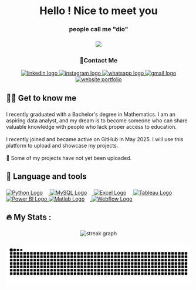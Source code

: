 ###

<h1 align="center">Hello ! Nice to meet you</h1>
<h3 align="center"> people call me "dio"</h3>

###
<div align="center">
  <img height="150" src="https://media.giphy.com/media/g4N6wTrf1v6yQ/giphy.gif?cid=ecf05e47k0imi4ffejbcyq1tgpuc75dg2kgvt0g2ib0oel9i&ep=v1_gifs_search&rid=giphy.gif&ct=g"  />
</div>

###

###
<h3 align="center"> 📲Contact Me   </h3>
<div align="center">
  <a href="https://www.linkedin.com/in/audiosetowiguno/" target="_blank">
    <img src="https://img.shields.io/static/v1?message=LinkedIn&logo=linkedin&label=&color=0077B5&logoColor=white&labelColor=&style=for-the-badge" height="25" alt="linkedin logo" />
  </a>
  <a href="https://www.instagram.com/dioy._/" target="_blank">
    <img src="https://img.shields.io/static/v1?message=Instagram&logo=instagram&label=&color=E4405F&logoColor=white&labelColor=&style=for-the-badge" height="25" alt="instagram logo" />
  </a>
  <a href="https://wa.me/6287764962146" target="_blank">
    <img src="https://img.shields.io/static/v1?message=WhatsApp&logo=whatsapp&label=&color=25D366&logoColor=white&labelColor=&style=for-the-badge" height="25" alt="whatsapp logo" />
  </a>
  <a href="mailto:audiosetowiguno@gmail.com" target="_blank">
    <img src="https://img.shields.io/static/v1?message=Gmail&logo=gmail&label=&color=D14836&logoColor=white&labelColor=&style=for-the-badge" height="25" alt="gmail logo" />
  </a>
</div>

<div align="center">
  <a href="https://website-portfolio-9465a2.webflow.io/" target="_blank">
    <img src="https://img.shields.io/badge/My%20Website%20Portfolio-blue?style=for-the-badge" height="25" alt="website portfolio" />
  </a>
</div>

###

<h2 align="left">👩‍💻  Get to know me</h2>

###

<p align="left">I recently graduated with a Bachelor's degree in Mathematics. I am an aspiring data analyst, and my dream is to become someone who can share valuable knowledge with people who lack proper access to education.<br><br>I recently joined and became active on GitHub in May 2025. I will use this platform to upload and showcase my projects.<br><br>📂 Some of my projects have not yet been uploaded.</p>

###

<h2 align="left">📸 Language and tools</h2>

###

<div align="left">
  <a href="https://www.python.org/" target="_blank">
    <img src="https://cdn.jsdelivr.net/gh/devicons/devicon/icons/python/python-original.svg" height="40" alt="Python Logo" style="margin-right: 15px;" />
  </a>
  <a href="https://www.mysql.com/" target="_blank">
    <img src="https://cdn.jsdelivr.net/gh/devicons/devicon/icons/mysql/mysql-original.svg" height="40" alt="MySQL Logo" style="margin-right: 15px;" />
  </a>
    <a href="https://www.microsoft.com/en-us/microsoft-365/excel" target="_blank">
    <img src="https://img.icons8.com/color/48/microsoft-excel-2019--v1.png" height="40" alt="Excel Logo" style="margin-right: 15px;" />
  </a>
 <a href="https://www.tableau.com/" target="_blank">
  <img src="https://cdn.worldvectorlogo.com/logos/tableau-software.svg" height="40" alt="Tableau Logo" />
</a>
  <a href="https://powerbi.microsoft.com/" target="_blank">
  <img src="https://upload.wikimedia.org/wikipedia/commons/c/cf/New_Power_BI_Logo.svg" height="40" alt="Power BI Logo" />
</a>
  <a href="https://www.mathworks.com/products/matlab.html" target="_blank">
    <img src="https://cdn.jsdelivr.net/gh/devicons/devicon/icons/matlab/matlab-original.svg" height="40" alt="Matlab Logo" style="margin-right: 15px;" />
  </a>
  <a href="https://webflow.com/" target="_blank">
    <img src="https://cdn.jsdelivr.net/gh/devicons/devicon/icons/webflow/webflow-original.svg" height="40" alt="Webflow Logo" style="margin-right: 15px;" />
  </a>

</div>

###

<h2 align="left">🔥   My Stats :</h2>

###

<div align="center">
  <img src="https://streak-stats.demolab.com?user=audiosetowiguno&locale=en&mode=daily&theme=dark&hide_border=false&border_radius=5&order=3" height="220" alt="streak graph"  />
</div>

###

<img src="https://raw.githubusercontent.com/audiosetowiguno/audiosetowiguno/output/snake.svg" alt="Snake animation" />

###
<!--
**audiosetowiguno/audiosetowiguno** is a ✨ _special_ ✨ repository because its `README.md` (this file) appears on your GitHub profile.

Here are some ideas to get you started:

- 🔭 I’m currently working on ...
- 🌱 I’m currently learning ...
- 👯 I’m looking to collaborate on ...
- 🤔 I’m looking for help with ...
- 💬 Ask me about ...
- 📫 How to reach me: ...
- 😄 Pronouns: ...
- ⚡ Fun fact: ...
-->
